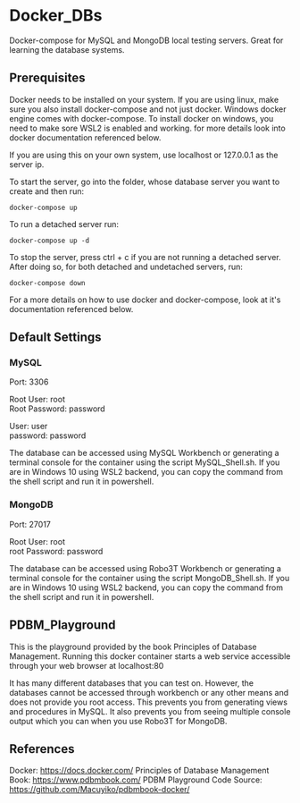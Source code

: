 # Docker_DBs
Docker-compose for MySQL and MongoDB local testing servers. Great for learning the database systems.

## Prerequisites
Docker needs to be installed on your system. If you are using linux, make sure you also install docker-compose and not just docker. Windows docker engine comes with docker-compose. To install docker on windows, you need to make sore WSL2 is enabled and working. for more details look into docker documentation referenced below.

If you are using this on your own system, use localhost or 127.0.0.1 as the server ip.

To start the server, go into the folder, whose database server you want to create and then run:

```console
docker-compose up
```

To run a detached server run:

```console
docker-compose up -d
```

To stop the server, press ctrl + c if you are not running a detached server.
After doing so, for both detached and undetached servers, run:

```console
docker-compose down
```

For a more details on how to use docker and docker-compose, look at it's documentation referenced below.

## Default Settings
### MySQL
Port: 3306

Root User: root<br>
Root Password: password

User: user<br>
password: password

The database can be accessed using MySQL Workbench or generating a terminal console for the container using the script MySQL_Shell.sh. If you are in Windows 10 using WSL2 backend, you can copy the command from the shell script and run it in powershell.

### MongoDB
Port: 27017

Root User: root<br>
root Password: password<br>

The database can be accessed using Robo3T Workbench or generating a terminal console for the container using the script MongoDB_Shell.sh. If you are in Windows 10 using WSL2 backend, you can copy the command from the shell script and run it in powershell.

## PDBM_Playground
This is the playground provided by the book Principles of Database Management. Running this docker container starts a web service accessible through your web browser at localhost:80

It has many different databases that you can test on. However, the databases cannot be accessed through workbench or any other means and does not provide you root access. This prevents you from generating views and procedures in MySQL. It also prevents you from seeing multiple console output which you can when you use Robo3T for MongoDB.

## References
Docker: https://docs.docker.com/
Principles of Database Management Book: https://www.pdbmbook.com/
PDBM Playground Code Source: https://github.com/Macuyiko/pdbmbook-docker/
